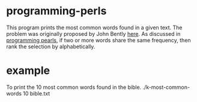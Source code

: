 # programming-perls
This program prints the most common words found in a given text.  The problem was originally proposed by John Bently [here](https://www.cs.tufts.edu/~nr/cs257/archive/don-knuth/pearls-2.pdf).  As discussed in [programming pearls](https://www.cs.tufts.edu/~nr/cs257/archive/don-knuth/pearls-2.pdf), if two or more words share the same frequency, then rank the selection by alphabetically.
# example
To print the 10 most common words found in the bible.
./k-most-common-words 10 bible.txt
